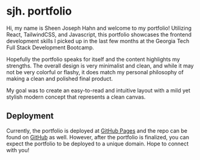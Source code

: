 # sjh. portfolio

Hi, my name is Sheen Joseph Hahn and welcome to my portfolio! Utilizing React, TailwindCSS, and Javascript, this portfolio showcases the frontend development skills I picked up in the last few months at the Georgia Tech Full Stack Development Bootcamp.

Hopefully the portfolio speaks for itself and the content highlights my strengths. The overall design is very minimalist and clean, and while it may not be very colorful or flashy, it does match my personal philosophy of making a clean and polished final product.

My goal was to create an easy-to-read and intuitive layout with a mild yet stylish modern concept that represents a clean canvas. 
## Deployment

Currently, the portfolio is deployed at [GitHub Pages](https://jhahnsheen.github.io/SJH-Portfolio-v4) and the repo can be found on [GitHub](https://github.com/jhahnsheen/SJH-Portfolio-v4) as well. However, after the portfolio is finalized, you can expect the portfolio to be deployed to a unique domain. Hope to connect with you!